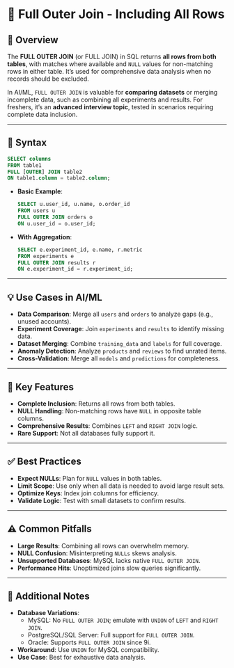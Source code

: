 # 🔗 Full Outer Join - Including All Rows

## 🌟 Overview

The **FULL OUTER JOIN** (or FULL JOIN) in SQL returns **all rows from both tables**, with matches where available and `NULL` values for non-matching rows in either table. It’s used for comprehensive data analysis when no records should be excluded.

In AI/ML, `FULL OUTER JOIN` is valuable for **comparing datasets** or merging incomplete data, such as combining all experiments and results. For freshers, it’s an **advanced interview topic**, tested in scenarios requiring complete data inclusion.

---

## 📜 Syntax

```sql
SELECT columns
FROM table1
FULL [OUTER] JOIN table2
ON table1.column = table2.column;
```

- **Basic Example**:
  ```sql
  SELECT u.user_id, u.name, o.order_id
  FROM users u
  FULL OUTER JOIN orders o
  ON u.user_id = o.user_id;
  ```
- **With Aggregation**:
  ```sql
  SELECT e.experiment_id, e.name, r.metric
  FROM experiments e
  FULL OUTER JOIN results r
  ON e.experiment_id = r.experiment_id;
  ```

---

## 💡 Use Cases in AI/ML

- **Data Comparison**: Merge all `users` and `orders` to analyze gaps (e.g., unused accounts).
- **Experiment Coverage**: Join `experiments` and `results` to identify missing data.
- **Dataset Merging**: Combine `training_data` and `labels` for full coverage.
- **Anomaly Detection**: Analyze `products` and `reviews` to find unrated items.
- **Cross-Validation**: Merge all `models` and `predictions` for completeness.

---

## 🔑 Key Features

- **Complete Inclusion**: Returns all rows from both tables.
- **NULL Handling**: Non-matching rows have `NULL` in opposite table columns.
- **Comprehensive Results**: Combines `LEFT` and `RIGHT JOIN` logic.
- **Rare Support**: Not all databases fully support it.

---

## ✅ Best Practices

- **Expect NULLs**: Plan for `NULL` values in both tables.
- **Limit Scope**: Use only when all data is needed to avoid large result sets.
- **Optimize Keys**: Index join columns for efficiency.
- **Validate Logic**: Test with small datasets to confirm results.

---

## ⚠️ Common Pitfalls

- **Large Results**: Combining all rows can overwhelm memory.
- **NULL Confusion**: Misinterpreting `NULLs` skews analysis.
- **Unsupported Databases**: MySQL lacks native `FULL OUTER JOIN`.
- **Performance Hits**: Unoptimized joins slow queries significantly.

---

## 📝 Additional Notes

- **Database Variations**:
  - MySQL: No `FULL OUTER JOIN`; emulate with `UNION` of `LEFT` and `RIGHT JOIN`.
  - PostgreSQL/SQL Server: Full support for `FULL OUTER JOIN`.
  - Oracle: Supports `FULL OUTER JOIN` since 9i.
- **Workaround**: Use `UNION` for MySQL compatibility.
- **Use Case**: Best for exhaustive data analysis.